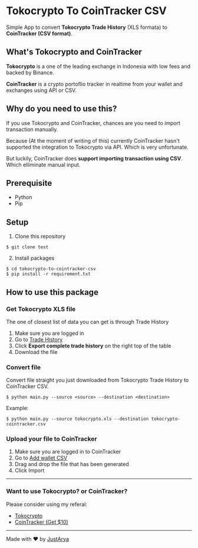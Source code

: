 # Tokocrypto To CoinTracker CSV

Simple App to convert **Tokocrypto Trade History** (XLS formata) to **CoinTracker (CSV format)**.

## What's Tokocrypto and CoinTracker

**Tokocrypto** is a one of the leading exchange in Indonesia with low fees and backed by Binance.

**CoinTracker** is a crypto portoflio tracker in realtime from your wallet and exchanges using API or CSV.

## Why do you need to use this?

If you use Tokocrypto and CoinTracker, chances are you need to import transaction manually.

Because (At the moment of writing of this) currently CoinTracker hasn't supported the integration to Tokocrypto via API. Which is very unfortunate.

But luckily, CoinTracker does **support importing transaction using CSV**. Which elliminate manual input.

## Prerequisite

- Python
- Pip

## Setup

1. Clone this repository

  ```{bash}
  $ git clone test
  ```

2. Install packages

```{bash}
$ cd tokocrypto-to-cointracker-csv
$ pip install -r requirement.txt
```

## How to use this package

### Get Tokocrypto XLS file

The one of closest list of data you can get is through Trade History

1. Make sure you are logged in
2. Go to [Trade History](https://www.tokocrypto.com/en/usercenter/history/user-trade)
3. Click **Export complete trade history** on the right top of the table
4. Download the file

### Convert file

Convert file straight you just downloaded from Tokocrypto Trade History to CoinTracker CSV.

```{bash}
$ python main.py --source <source> --destination <destination>
```

Example:

```{bash}
$ python main.py --source tokocrypto.xls --destination tokocrypto-cointracker.csv
```

### Upload your file to CoinTracker

1. Make sure you are logged in to CoinTracker
2. Go to [Add wallet CSV](https://www.cointracker.io/add_wallet?t=csv)
3. Drag and drop the file that has been generated
4. Click Import

---

### Want to use Tokocrypto? or CoinTracker?

Please consider using my referal:

- [Tokocrypto](https://www.tokocrypto.com/account/signup?ref=6V38PNT3)
- [CoinTracker (Get $10)](https://www.cointracker.io/i/VbadXEmcWsFH)

---

Made with ❤️ by [JustArya](https://github.com/justarya)
